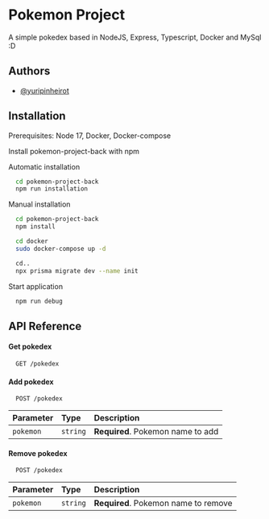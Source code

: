 
# Pokemon Project

A simple pokedex based in NodeJS, Express, Typescript, Docker and MySql :D


## Authors

- [@yuripinheirot](https://github.com/yuripinheirot)


## Installation
Prerequisites: Node 17, Docker, Docker-compose

Install pokemon-project-back with npm

Automatic installation
```bash
  cd pokemon-project-back
  npm run installation
```

Manual installation
```bash
  cd pokemon-project-back
  npm install

  cd docker
  sudo docker-compose up -d 

  cd..
  npx prisma migrate dev --name init
```

Start application
```bash
  npm run debug
```
## API Reference

#### Get pokedex

```http
  GET /pokedex
```

#### Add pokedex

```http
  POST /pokedex
```

| Parameter | Type     | Description                       |
| :-------- | :------- | :-------------------------------- |
| `pokemon` | `string` | **Required**. Pokemon name to add |

#### Remove pokedex

```http
  POST /pokedex
```

| Parameter | Type     | Description                       |
| :-------- | :------- | :-------------------------------- |
| `pokemon` | `string` | **Required**. Pokemon name to remove |
